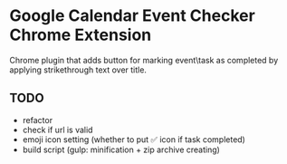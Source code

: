 # Google Calendar Event Checker Chrome Extension

Chrome plugin that adds button for marking event\task as completed by applying
strikethrough text over title.

## TODO
- refactor
- check if url is valid
- emoji icon setting (whether to put ✅ icon if task completed)
- build script (gulp: minification + zip archive creating)
